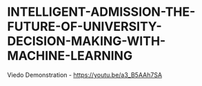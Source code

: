 # INTELLIGENT-ADMISSION-THE-FUTURE-OF-UNIVERSITY-DECISION-MAKING-WITH-MACHINE-LEARNING
Viedo Demonstration - https://youtu.be/a3_B5AAh7SA
